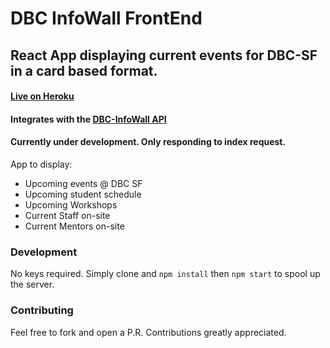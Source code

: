 # DBC InfoWall FrontEnd

## React App displaying current events for DBC-SF in a card based format.

#### [Live on Heroku](http://dbc-infowall-frontend.herokuapp.com)
#### Integrates with the [DBC-InfoWall API](https://github.com/bootcoder/dbc-infowall-api)

#### Currently under development. Only responding to index request.

App to display:
- Upcoming events @ DBC SF
- Upcoming student schedule
- Upcoming Workshops
- Current Staff on-site
- Current Mentors on-site

### Development

No keys required. Simply clone and ```npm install``` then ```npm start``` to spool up the server.

### Contributing

Feel free to fork and open a P.R. Contributions greatly appreciated.
